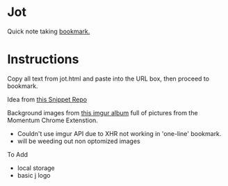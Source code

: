 Jot
===

Quick note taking [bookmark.](javascript:bookmark('http://google.com',"google";))

Instructions
=======
Copy all text from jot.html and paste into the URL box, then proceed to bookmark.


Idea from [this Snippet Repo](http://snippetrepo.com/snippets/one-line-browser-notepad)

Background images from [this imgur album](http://imgur.com/a/MBJlE) full of pictures from the Momentum Chrome Extenstion.
- Couldn't use imgur API due to XHR not working in 'one-line' bookmark.
- will be weeding out non optomized images


To Add
- local storage
- basic j logo
